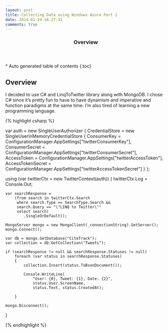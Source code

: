 ```yaml
---
layout: post
title: Collecting Data using Windows Azure Part 2
date: 2014-01-24 16:27:31
comments: true
---
```

<section id="table-of-contents" class="toc">
  <header>
    <h3>Overview</h3>
  </header>
<div id="drawer" markdown="1">
*  Auto generated table of contents
{:toc}
</div>
</section><!-- /#table-of-contents -->

## Overview 
I decided to use C# and LinqToTwitter library along with MongoDB. I chose C# since it’s pretty fun to have to have dynamism and imperative and function paradigms at the same time. I’m also tired of learning a new programming language.

{% highlight csharp %}

var auth = new SingleUserAuthorizer
{
    CredentialStore = new SingleUserInMemoryCredentialStore
    {
        ConsumerKey = ConfigurationManager.AppSettings["twitterConsumerKey"],
        ConsumerSecret = ConfigurationManager.AppSettings["twitterConsumerSecret"],
        AccessToken = ConfigurationManager.AppSettings["twitterAccessToken"],
        AccessTokenSecret = ConfigurationManager.AppSettings["twitterAccessTokenSecret"]
    }
};

using (var twitterCtx = new TwitterContext(auth))
{
    twitterCtx.Log = Console.Out;

    var searchResponse =
        (from search in twitterCtx.Search
         where search.Type == SearchType.Search &&
         search.Query == "\"LINQ to Twitter\"" 
         select search)
            .SingleOrDefault();

    MongoServer mongo = new MongoClient(_connectionString).GetServer();
    mongo.Connect();

    var db = mongo.GetDatabase("CiteTrack");
    var collection = db.GetCollection("Tweets");

    if (searchResponse != null && searchResponse.Statuses != null)
        foreach (var status in searchResponse.Statuses)
        {
            collection.Insert(status.ToBsonDocument());
          
            Console.WriteLine(
                "User: {0}, Tweet: {1}, Date: {2}",
                status.User.ScreenName,
                status.Text, status.CreatedAt);

        }
    
    mongo.Disconnect();

}

{% endhighlight %}

